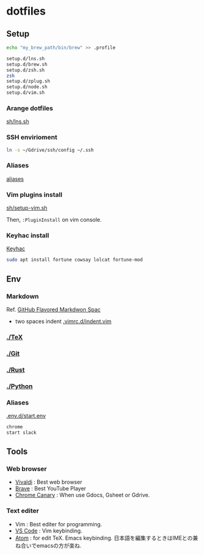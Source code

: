 # dotfiles

## Setup
```sh
echo "my_brew_path/bin/brew" >> .profile
```

```sh
setup.d/lns.sh
setup.d/brew.sh
setup.d/zsh.sh
zsh
setup.d/zplug.sh
setup.d/node.sh
setup.d/vim.sh
```

### Arange dotfiles
[sh/lns.sh](sh/lns.sh)


### SSH envirioment
```sh
ln -s ~/Gdrive/ssh/config ~/.ssh
```

### Aliases
[aliases](aliases.sh)

### Vim plugins install
[sh/setup-vim.sh](sh/setup-vim.sh)

Then, `:PluginInstall` on vim console.



### Keyhac install
[Keyhac](https://sites.google.com/site/craftware/keyhac-en)


```sh
sudo apt install fortune cowsay lolcat fortune-mod
```


## Env
### Markdown
Ref. [GitHub Flavored Markdwon Spac](https://github.github.com/gfm/)

- two spaces indent
  [.vimrc.d/indent.vim](.vimrc.d/indent.vim)

 

### [./TeX](TeX)

### [./Git](mds/git.md)

### [./Rust](mds/rust.md)

### [./Python](mds/python.md)



### Aliases

[.env.d/start.env](.env.d/start.env)
```sh
chrome
start slack
```


## Tools
### Web browser
- [Vivaldi](https://vivaldi.com/)
  : Best web browser
- [Brave](https://brave.com)
  : Best YouTube Player
- [Chrome Canary](https://www.google.com/chrome/canary/)
  : When use Gdocs, Gsheet or Gdrive.


### Text editer
- Vim
  : Best editer for programming.
- [VS Code](https://code.visualstudio.com)
  : Vim keybinding.
- [Atom](https://atom.io)
  : for edit TeX.  Emacs keybinding. 日本語を編集するときはIMEとの兼ね合いでemacsの方が楽ね.



